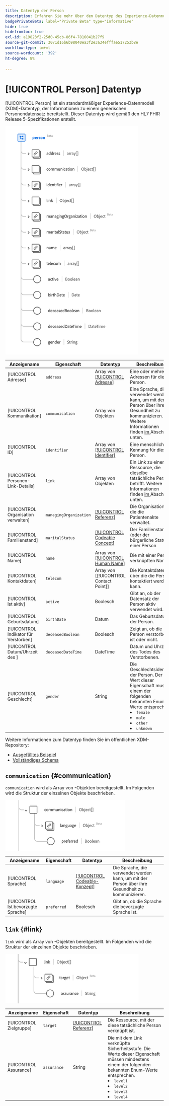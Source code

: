 ```yaml
---
title: Datentyp der Person
description: Erfahren Sie mehr über den Datentyp des Experience-Datenmodells (XDM) für Personen.
badgePrivateBeta: label="Private Beta" type="Informative"
hide: true
hidefromtoc: true
exl-id: a19823f2-25d0-45cb-86f4-7816041b27f9
source-git-commit: 3071d16b6b98040ea3f2e3a34efffae517253b8e
workflow-type: tm+mt
source-wordcount: '392'
ht-degree: 8%

---
```


# [!UICONTROL Person] Datentyp

[!UICONTROL Person] ist ein standardmäßiger Experience-Datenmodell (XDM)-Datentyp, der Informationen zu einem generischen Personendatensatz bereitstellt. Dieser Datentyp wird gemäß den HL7 FHIR Release 5-Spezifikationen erstellt.

![Struktur des Datentyps für Personen](../../../images/healthcare/data-types/person/person.png)

| Anzeigename | Eigenschaft | Datentyp | Beschreibung |
| --- | --- | --- | --- |
| [!UICONTROL Adresse] | `address` | Array von [[!UICONTROL Adresse]](../data-types/address.md) | Eine oder mehrere Adressen für die Person. |
| [!UICONTROL Kommunikation] | `communication` | Array von Objekten | Eine Sprache, die verwendet werden kann, um mit der Person über ihre Gesundheit zu kommunizieren. Weitere Informationen finden [ im ](#communication) Abschnitt unten. |
| [!UICONTROL ID] | `identifier` | Array von [[!UICONTROL Identifier]](../data-types/identifier.md) | Eine menschliche Kennung für diese Person. |
| [!UICONTROL Personen-Link-Details] | `link` | Array von Objekten | Ein Link zu einer Ressource, die dieselbe tatsächliche Person betrifft. Weitere Informationen finden [ im ](#link) Abschnitt unten. |
| [!UICONTROL Organisation verwalten] | `managingOrganization` | [[!UICONTROL Referenz]](../data-types/reference.md) | Die Organisation, die die Patientenakte verwaltet. |
| [!UICONTROL Familienstand] | `maritalStatus` | [[!UICONTROL Codeable Concept]](../data-types/codeable-concept.md) | Der Familienstand (oder der bürgerliche Status) einer Person |
| [!UICONTROL Name] | `name` | Array von [[!UICONTROL Human Name]](../data-types/human-name.md) | Die mit einer Person verknüpften Namen. |
| [!UICONTROL Kontaktdaten] | `telecom` | Array von [[!UICONTROL Contact Point]] | Die Kontaktdaten, über die die Person kontaktiert werden kann. |
| [!UICONTROL Ist aktiv] | `active` | Boolesch | Gibt an, ob der Datensatz der Person aktiv verwendet wird. |
| [!UICONTROL Geburtsdatum] | `birthDate` | Datum | Das Geburtsdatum der Person. |
| [!UICONTROL Indikator für Verstorben] | `deceasedBoolean` | Boolesch | Zeigt an, ob die Person verstorben ist oder nicht. |
| [!UICONTROL Datum/Uhrzeit des &#x200B;] | `deceasedDateTime` | DateTime | Datum und Uhrzeit des Todes des Verstorbenen. |
| [!UICONTROL Geschlecht] | `gender` | String | Die Geschlechtsidentität der Person. Der Wert dieser Eigenschaft muss einem der folgenden bekannten Enum-Werte entsprechen. <li> `female` </li> <li> `male` </li> <li> `other` </li> <li> `unknown`</li> |

Weitere Informationen zum Datentyp finden Sie im öffentlichen XDM-Repository:

* [Ausgefülltes Beispiel](https://github.com/adobe/xdm/blob/master/extensions/industry/healthcare/fhir/datatypes/identifier.example.1.json)
* [Vollständiges Schema](https://github.com/adobe/xdm/blob/master/extensions/industry/healthcare/fhir/datatypes/identifier.schema.json)

## `communication` {#communication}

`communication` wird als Array von -Objekten bereitgestellt. Im Folgenden wird die Struktur der einzelnen Objekte beschrieben.

![Kommunikationsstruktur](../../../images/healthcare/data-types/person/communication.png)

| Anzeigename | Eigenschaft | Datentyp | Beschreibung |
| --- | --- | --- | --- |
| [!UICONTROL Sprache] | `language` | [[!UICONTROL Codeable-Konzept]](../data-types/codeable-concept.md) | Die Sprache, die verwendet werden kann, um mit der Person über ihre Gesundheit zu kommunizieren. |
| [!UICONTROL Ist bevorzugte Sprache] | `preferred` | Boolesch | Gibt an, ob die Sprache die bevorzugte Sprache ist. |

## `link` {#link}

`link` wird als Array von -Objekten bereitgestellt. Im Folgenden wird die Struktur der einzelnen Objekte beschrieben.

![Relationsstruktur](../../../images/healthcare/data-types/person/link.png)

| Anzeigename | Eigenschaft | Datentyp | Beschreibung |
| --- | --- | --- | --- |
| [!UICONTROL Zielgruppe] | `target` | [[!UICONTROL Referenz]](../data-types/reference.md) | Die Ressource, mit der diese tatsächliche Person verknüpft ist. |
| [!UICONTROL Assurance] | `assurance` | String | Die mit dem Link verknüpfte Sicherheitsstufe. Die Werte dieser Eigenschaft müssen mindestens einem der folgenden bekannten Enum-Werte entsprechen. <li> `level1` </li> <li> `level2` </li> <li> `level3` </li> <li> `level4` </li> |
